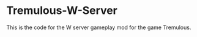 Tremulous-W-Server
==================

This is the code for the W server gameplay mod for the game Tremulous.
